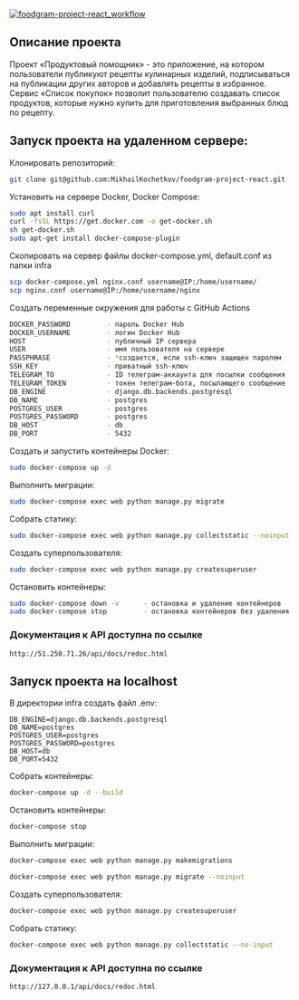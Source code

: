 [![foodgram-project-react_workflow](https://github.com/MikhailKochetkov/foodgram-project-react/actions/workflows/main.yml/badge.svg)](https://github.com/MikhailKochetkov/foodgram-project-react/actions/workflows/main.yml)
## Описание проекта
Проект «Продуктовый помощник» - это приложение, на котором пользователи публикуют рецепты кулинарных изделий, подписываться на публикации других авторов и добавлять рецепты в избранное.
Сервис «Список покупок» позволит пользователю создавать список продуктов, которые нужно купить для приготовления выбранных блюд по рецепту.

## Запуск проекта на удаленном сервере:

Клонировать репозиторий:
```bash
git clone git@github.com:MikhailKochetkov/foodgram-project-react.git
```

Установить на сервере Docker, Docker Compose:
```bash
sudo apt install curl
curl -fsSL https://get.docker.com -o get-docker.sh
sh get-docker.sh
sudo apt-get install docker-compose-plugin
```

Скопировать на сервер файлы docker-compose.yml, default.conf из папки infra
```bash
scp docker-compose.yml nginx.conf username@IP:/home/username/
scp nginx.conf username@IP:/home/username/nginx
```

Создать переменные окружения для работы с GitHub Actions
```bash
DOCKER_PASSWORD         - пароль Docker Hub
DOCKER_USERNAME         - логин Docker Hub
HOST                    - публичный IP сервера
USER                    - имя пользователя на сервере
PASSPHRASE              - *создается, если ssh-ключ защищен паролем
SSH_KEY                 - приватный ssh-ключ
TELEGRAM_TO             - ID телеграм-аккаунта для посылки сообщения
TELEGRAM_TOKEN          - токен телеграм-бота, посылающего сообщение
DB_ENGINE               - django.db.backends.postgresql
DB_NAME                 - postgres
POSTGRES_USER           - postgres
POSTGRES_PASSWORD       - postgres
DB_HOST                 - db
DB_PORT                 - 5432
```

Создать и запустить контейнеры Docker:
```bash
sudo docker-compose up -d
```

Выполнить миграции:
```bash
sudo docker-compose exec web python manage.py migrate
```

Собрать статику:
```bash
sudo docker-compose exec web python manage.py collectstatic --noinput
```

Создать суперпользователя:
```bash
sudo docker-compose exec web python manage.py createsuperuser
```

Остановить контейнеры:
```bash
sudo docker-compose down -v      - остановка и удаление контейнеров
sudo docker-compose stop         - остановка контейнеров без удаления
```

### Документация к API доступна по ссылке

```url
http://51.250.71.26/api/docs/redoc.html
```

## Запуск проекта на localhost

В директории infra создать файл .env:
```
DB_ENGINE=django.db.backends.postgresql
DB_NAME=postgres
POSTGRES_USER=postgres
POSTGRES_PASSWORD=postgres
DB_HOST=db
DB_PORT=5432
```

Собрать контейнеры:

```bash
docker-compose up -d --build
```

Остановить контейнеры: 

```bash
docker-compose stop
```

Выполнить миграции:

```bash
docker-compose exec web python manage.py makemigrations
```

```bash
docker-compose exec web python manage.py migrate --noinput
```

Создать суперпользователя:

```bash
docker-compose exec web python manage.py createsuperuser
```

Собрать статику:

```bash
docker-compose exec web python manage.py collectstatic --no-input
```

### Документация к API доступна по ссылке

```url
http://127.0.0.1/api/docs/redoc.html
```
